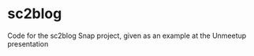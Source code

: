 sc2blog
=======

Code for the sc2blog Snap project, given as an example at the Unmeetup presentation